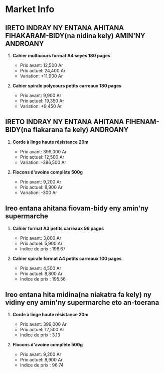 # Market Info

## IRETO INDRAY NY ENTANA AHITANA FIHAKARAM-BIDY(na nidina kely) AMIN'NY ANDROANY

1. **Cahier multicours format A4 seyès 180 pages**
   - Prix avant: 12,500 Ar
   - Prix actuel: 24,400 Ar
   - Variation: +11,900 Ar

2. **Cahier spirale polycours petits carreaux 180 pages**
   - Prix avant: 9,900 Ar
   - Prix actuel: 19,350 Ar
   - Variation: +9,450 Ar

## IRETO INDRAY NY ENTANA AHITANA FIHENAM-BIDY(na fiakarana fa kely) ANDROANY

1. **Corde à linge haute résistance 20m**
   - Prix avant: 399,000 Ar
   - Prix actuel: 12,500 Ar
   - Variation: -386,500 Ar

2. **Flocons d'avoine complète 500g**
   - Prix avant: 9,200 Ar
   - Prix actuel: 8,900 Ar
   - Variation: -300 Ar

## Ireo entana ahitana fiovam-bidy eny amin'ny supermarche

1. **Cahier format A3 petits carreaux 96 pages**
   - Prix avant: 3,000 Ar
   - Prix actuel: 5,900 Ar
   - Indice de prix : 196.67

2. **Cahier spirale format A4 petits carreaux 100 pages**
   - Prix avant: 4,500 Ar
   - Prix actuel: 8,800 Ar
   - Indice de prix : 195.56

## Ireo entana hita midina(na niakatra fa kely) ny vidiny eny amin'ny supermarche eto an-toerana

1. **Corde à linge haute résistance 20m**
   - Prix avant: 399,000 Ar
   - Prix actuel: 12,500 Ar
   - Indice de prix : 3.13

2. **Flocons d'avoine complète 500g**
   - Prix avant: 9,200 Ar
   - Prix actuel: 8,900 Ar
   - Indice de prix : 96.74

